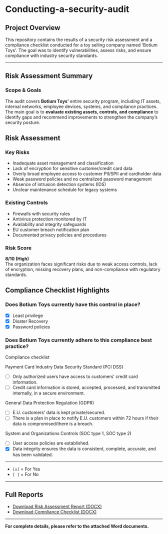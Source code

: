 # Conducting-a-security-audit
 
## Project Overview
This repository contains the results of a security risk assessment and a compliance checklist conducted for a toy selling company named 'Botium Toys'. The goal was to identify vulnerabilities, assess risks, and ensure compliance with industry security standards.

---
## Risk Assessment Summary

### Scope & Goals

The audit covers **Botium Toys’** entire security program, including IT assets, internal networks, employee devices, systems, and compliance practices.
The main goal is to **evaluate existing assets, controls, and compliance** to identify gaps and recommend improvements to strengthen the company’s security posture.

## Risk Assessment

### Key Risks

- Inadequate asset management and classification
- Lack of encryption for sensitive customer/credit card data
- Overly broad employee access to customer PII/SPII and cardholder data
- Weak password policies and no centralized password management
- Absence of intrusion detection systems (IDS)
- Unclear maintenance schedule for legacy systems

### Existing Controls

- Firewalls with security rules
- Antivirus protection monitored by IT
- Availability and integrity safeguards
- EU customer breach notification plan
- Documented privacy policies and procedures

### Risk Score

**8/10 (High)**  
The organization faces significant risks due to weak access controls, lack of encryption, missing recovery plans, and non-compliance with regulatory standards.

## Compliance Checklist Highlights

### Does Botium Toys currently have this control in place?
- [x] Least privilege
- [x] Disater Recovery
- [x] Password policies
  
### Does Botium Toys currently adhere to this compliance best practice?

Compliance checklist

Payment Card Industry Data Security Standard (PCI DSS)
- [ ] Only authorized users have access to customers’ credit card information. 
- [ ] Credit card information is stored, accepted, processed, and transmitted internally, in a secure environment.

General Data Protection Regulation (GDPR)
- [ ] E.U. customers’ data is kept private/secured.
- [ ] There is a plan in place to notify E.U. customers within 72 hours if their data is compromised/there is a breach.

System and Organizations Controls (SOC type 1, SOC type 2) 
- [ ] User access policies are established.
- [x] Data integrity ensures the data is consistent, complete, accurate, and has been validated.

---
  
- `[x]` = For Yes
- `[ ]` = For No
---
## Full Reports

- [Download Risk Assessment Report (DOCX)](https://raw.githubusercontent.com/Sabeeh-Ahmed-Shafique/Conducting-a-security-audit/main/Botium%20Toys_%20Scope%2C%20goals%2C%20and%20risk%20assessment%20report.docx)
- [Download Compliance Checklist (DOCX)](https://github.com/Sabeeh-Ahmed-Shafique/Conducting-a-security-audit/blob/b82089866c10a9597fad49517cdb548ca777659a/Controls%20and%20compliance%20checklist%20(1).docx)

---

**For complete details, please refer to the attached Word documents.**
